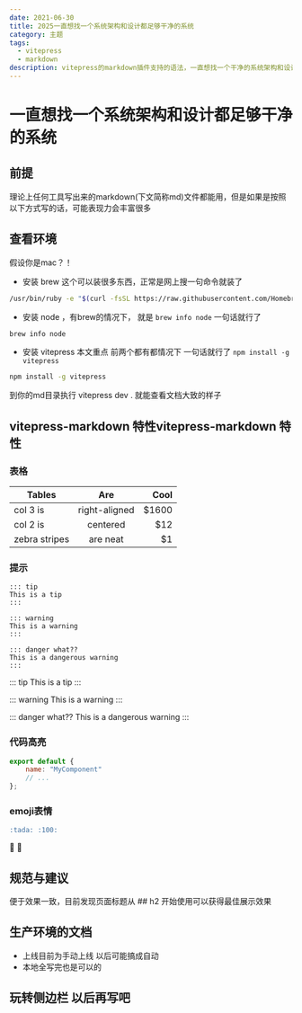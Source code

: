 ```yaml
---
date: 2021-06-30
title: 2025一直想找一个系统架构和设计都足够干净的系统
category: 主题
tags:
  - vitepress
  - markdown
description: vitepress的markdown插件支持的语法，一直想找一个干净的系统架构和设计都足够干净都，一直没满意的，不满意就自己设计，一直想找一个干净的系统架构和设计都足够干净都，一直没满意的，不满意就自己设计
---
```


# 一直想找一个系统架构和设计都足够干净的系统

## 前提

理论上任何工具写出来的markdown(下文简称md)文件都能用，但是如果是按照以下方式写的话，可能表现力会丰富很多

## 查看环境

假设你是mac？！

- 安装 brew 这个可以装很多东西，正常是网上搜一句命令就装了

```bash
/usr/bin/ruby -e "$(curl -fsSL https://raw.githubusercontent.com/Homebrew/install/master/install)"
```

- 安装 node ，有brew的情况下， 就是 `brew info node` 一句话就行了

```bash
brew info node
```

- 安装 vitepress 本文重点 前两个都有都情况下 一句话就行了 `npm install -g vitepress`

```bash
npm install -g vitepress
```

到你的md目录执行 vitepress dev . 就能查看文档大致的样子

## vitepress-markdown 特性vitepress-markdown 特性

### 表格

| Tables        |      Are      |  Cool |
| ------------- | :-----------: | ----: |
| col 3 is      | right-aligned | $1600 |
| col 2 is      |   centered    |   $12 |
| zebra stripes |   are neat    |    $1 |

### 提示

```
::: tip
This is a tip
:::

::: warning
This is a warning
:::

::: danger what??
This is a dangerous warning
:::
```

::: tip
This is a tip
:::

::: warning
This is a warning
:::

::: danger what??
This is a dangerous warning
:::

### 代码高亮

```js
export default {
	name: "MyComponent"
	// ...
};
```

### emoji表情

```markdown
:tada: :100:
```

:tada: :100:

## 规范与建议

便于效果一致，目前发现页面标题从 ## h2 开始使用可以获得最佳展示效果

## 生产环境的文档

- 上线目前为手动上线 以后可能搞成自动
- 本地全写完也是可以的

## 玩转侧边栏 以后再写吧
